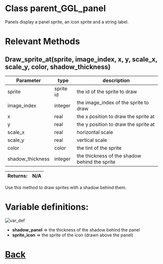 # Class parent_GGL_panel

Panels display a panel sprite, an icon sprite and a string label.

# Relevant Methods

## Draw_sprite_at(sprite, image_index, x, y, scale_x, scale_y, color, shadow_thickness)

| Parameter   |  type   |              description                   |
|--           |       --|--                                          |
|   sprite      | sprite id  |        the id of the sprite to draw     |
|   image_index      | integer  |      the image_index of the sprite to draw          |
|   x         | real    |      the x position to draw the sprite at    |
|   y         | real    |       the y position to draw the sprite at   |
|   scale_x    | real   |     horizontal scale       |
|   scale_y    | real   |    vertical scale   |
|   color      | color   |          the tint of the sprite   |
|   shadow_thickness    | integer   |   the thickness of the shadow behind the sprite  |

| Returns:  | N/A |
|--         |                             --|

Use this method to draw sprites with a shadow behind them.

# Variable definitions:

![var_def](https://github.com/Ced30/GML-GUI-Library-GGL-Documentation/blob/main/Images/API/GGL_instance/parent_GGL_panel.png)

- **shadow_panel** => the thickness of the shadow behind the panel
- **sprite_icon**  => the sprite of the icon (drawn above the panel)

# [Back](https://github.com/Ced30/GML-GUI-Library-GGL-Documentation/blob/main/API/Instance%20Classes.md)
